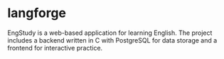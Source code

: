 # langforge
EngStudy is a web-based application for learning English. The project includes a backend written in C with PostgreSQL for data storage and a frontend for interactive practice.
